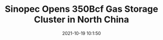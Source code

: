 ---
"title": "Sinopec Opens 350Bcf Gas Storage Cluster in North China"
"date": "2021-10-19 10:1:50"
"feed_name": "RIGZONE"
"feed_website": "http://www.rigzone.com/"
"feed_rss": "http://www.rigzone.com/news/rss/rigzone_latest.aspx"
"link": "https://www.rigzone.com/news/sinopec_opens_350bcf_gas_storage_cluster_in_north_china-19-oct-2021-166761-article/?rss=true"
"source": "None"
"file": "_posts/2021-1-1-c75fbb9bbee5f8701591f9b088100d452af34c46.md"
"accident": "0"
"drilling": "1"
"represented_by": "0"
"dead": "0"
"injured": "0"
"arrested": "0"
"place": "unknown place"
"where": "unknown site"
"causes": "unknown"
"place_uri": "unknown place"
---